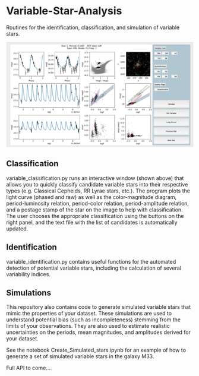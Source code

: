 # Variable-Star-Analysis
Routines for the identification, classification, and simulation of variable stars. 


![Classification example](classification_example.png?raw=true "variable_classification.py window")

## Classification

variable_classification.py runs an interactive window (shown above) that allows you to quickly classify candidate variable stars 
into their respective types (e.g. Classical Cepheids, RR Lyrae stars, etc.). The program plots the light curve (phased and raw) as
well as the color-magnitude diagram, period-luminosity relation, period-color relation, period-amplitude relation, and a postage stamp 
of the star on the image to help with classification. The user chooses the appropriate classification using the buttons on the right panel,
and the text file with the list of candidates is automatically updated. 

## Identification 
variable_identification.py contains useful functions for the automated detection of potential variable stars, including the calculation of 
several variability indices. 

## Simulations
This repository also contains code to generate simulated variable stars that mimic the properties of your dataset. These simulations are 
used to understand potential bias (such as incompleteness) stemming from the limits of your observations. They are also used to estimate 
realistic uncertainties on the periods, mean magnitudes, and amplitudes derived for your dataset. 

See the notebook Create_Simulated_stars.ipynb for an example of how to generate a set of simulated variable stars in the galaxy M33. 

Full API to come....
